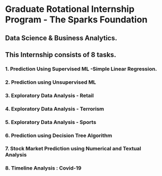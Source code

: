 # Graduate Rotational Internship Program - The Sparks Foundation

## Data Science & Business Analytics.
## This Internship consists of 8 tasks.
 ### 1. Prediction Using Supervised ML -Simple Linear Regression.
 ### 2. Prediction using Unsupervised ML
 ### 3. Exploratory Data Analysis - Retail
 ### 4. Exploratory Data Analysis - Terrorism
 ### 5. Exploratory Data Analysis - Sports
 ### 6. Prediction using Decision Tree Algorithm
 ### 7. Stock Market Prediction using Numerical and Textual Analysis
 ### 8. Timeline Analysis : Covid-19

